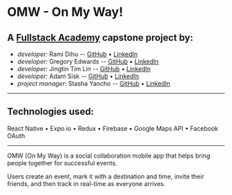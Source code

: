 # OMW - On My Way!

## A [Fullstack Academy](https://www.fullstackacademy.com/) capstone project by:

- _developer:_ Rami Dihu -- [GitHub](https://github.com/rjdihu) • [LinkedIn](https://www.linkedin.com/in/ramidihu/)
- _developer:_ Gregory Edwards -- [GitHub](https://github.com/apoyando) • [LinkedIn](https://www.linkedin.com/in/gsedwards/)
- _developer:_ Jingtin Tim Lin -- [GitHub](https://github.com/linjingt) • [LinkedIn](https://www.linkedin.com/in/jingtintimlin/)
- _developer:_ Adam Sisk -- [GitHub](https://github.com/calamityadam) • [LinkedIn](https://www.linkedin.com/in/adamsisk/)
- _project manager:_ Stasha Yancho -- [GitHub](https://github.com/stashayancho) • [LinkedIn](https://www.linkedin.com/in/stasha-yancho/)

---

## Technologies used:

React Native • Expo.io • Redux • Firebase • Google Maps API • Facebook OAuth

---

OMW (On My Way) is a social collaboration mobile app that helps bring people together for successful events.

Users create an event, mark it with a destination and time, invite their friends, and then track in real-time as everyone arrives.
